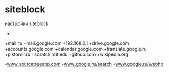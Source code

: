 # siteblock
настройки siteblock

*
+mail.ru
+mail.google.com
+192.168.0.1
+drive.google.com
+accounts.google.com
+calendar.google.com
+translate.google.ru
+piktomir.ru
+scratch.mit.edu
+github.com
+wikipedia.org

-www.sourcetreeapp.com
-www.google.ru/search
-www.google.ru/webhp
